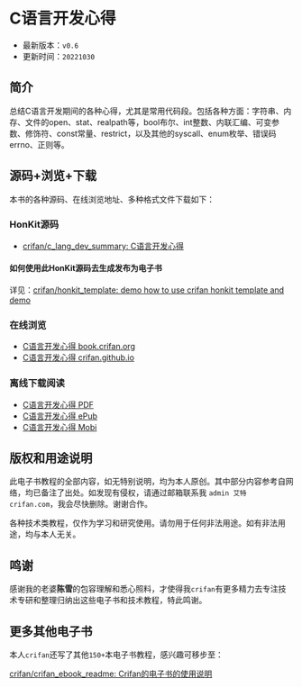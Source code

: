 # C语言开发心得

* 最新版本：`v0.6`
* 更新时间：`20221030`

## 简介

总结C语言开发期间的各种心得，尤其是常用代码段。包括各种方面：字符串、内存、文件的open、stat、realpath等，bool布尔、int整数、内联汇编、可变参数、修饰符、const常量、restrict，以及其他的syscall、enum枚举、错误码errno、正则等。

## 源码+浏览+下载

本书的各种源码、在线浏览地址、多种格式文件下载如下：

### HonKit源码

* [crifan/c_lang_dev_summary: C语言开发心得](https://github.com/crifan/c_lang_dev_summary)

#### 如何使用此HonKit源码去生成发布为电子书

详见：[crifan/honkit_template: demo how to use crifan honkit template and demo](https://github.com/crifan/honkit_template)

### 在线浏览

* [C语言开发心得 book.crifan.org](https://book.crifan.org/books/c_lang_dev_summary/website)
* [C语言开发心得 crifan.github.io](https://crifan.github.io/c_lang_dev_summary/website)

### 离线下载阅读

* [C语言开发心得 PDF](https://book.crifan.org/books/c_lang_dev_summary/pdf/c_lang_dev_summary.pdf)
* [C语言开发心得 ePub](https://book.crifan.org/books/c_lang_dev_summary/epub/c_lang_dev_summary.epub)
* [C语言开发心得 Mobi](https://book.crifan.org/books/c_lang_dev_summary/mobi/c_lang_dev_summary.mobi)

## 版权和用途说明

此电子书教程的全部内容，如无特别说明，均为本人原创。其中部分内容参考自网络，均已备注了出处。如发现有侵权，请通过邮箱联系我 `admin 艾特 crifan.com`，我会尽快删除。谢谢合作。

各种技术类教程，仅作为学习和研究使用。请勿用于任何非法用途。如有非法用途，均与本人无关。

## 鸣谢

感谢我的老婆**陈雪**的包容理解和悉心照料，才使得我`crifan`有更多精力去专注技术专研和整理归纳出这些电子书和技术教程，特此鸣谢。

## 更多其他电子书

本人`crifan`还写了其他`150+`本电子书教程，感兴趣可移步至：

[crifan/crifan_ebook_readme: Crifan的电子书的使用说明](https://github.com/crifan/crifan_ebook_readme)
